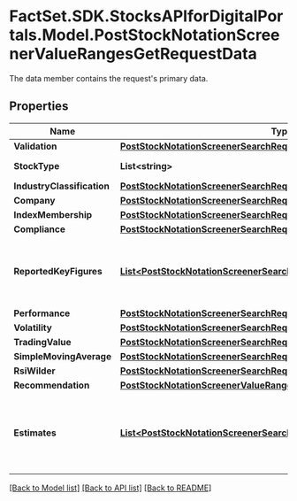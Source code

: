 # FactSet.SDK.StocksAPIforDigitalPortals.Model.PostStockNotationScreenerValueRangesGetRequestData
The data member contains the request's primary data.

## Properties

Name | Type | Description | Notes
------------ | ------------- | ------------- | -------------
**Validation** | [**PostStockNotationScreenerSearchRequestDataValidation**](PostStockNotationScreenerSearchRequestDataValidation.md) |  | [optional] 
**StockType** | **List&lt;string&gt;** | Type of stock. | [optional] 
**IndustryClassification** | [**PostStockNotationScreenerSearchRequestDataIndustryClassification**](PostStockNotationScreenerSearchRequestDataIndustryClassification.md) |  | [optional] 
**Company** | [**PostStockNotationScreenerSearchRequestDataCompany**](PostStockNotationScreenerSearchRequestDataCompany.md) |  | [optional] 
**IndexMembership** | [**PostStockNotationScreenerSearchRequestDataIndexMembership**](PostStockNotationScreenerSearchRequestDataIndexMembership.md) |  | [optional] 
**Compliance** | [**PostStockNotationScreenerSearchRequestDataCompliance**](PostStockNotationScreenerSearchRequestDataCompliance.md) |  | [optional] 
**ReportedKeyFigures** | [**List&lt;PostStockNotationScreenerSearchRequestDataReportedKeyFigures&gt;**](PostStockNotationScreenerSearchRequestDataReportedKeyFigures.md) | Parameters for stock-specific key figures as reported for a fiscal year. | [optional] 
**Performance** | [**PostStockNotationScreenerSearchRequestDataPerformance**](PostStockNotationScreenerSearchRequestDataPerformance.md) |  | [optional] 
**Volatility** | [**PostStockNotationScreenerSearchRequestDataVolatility**](PostStockNotationScreenerSearchRequestDataVolatility.md) |  | [optional] 
**TradingValue** | [**PostStockNotationScreenerSearchRequestDataTradingValue**](PostStockNotationScreenerSearchRequestDataTradingValue.md) |  | [optional] 
**SimpleMovingAverage** | [**PostStockNotationScreenerSearchRequestDataSimpleMovingAverage**](PostStockNotationScreenerSearchRequestDataSimpleMovingAverage.md) |  | [optional] 
**RsiWilder** | [**PostStockNotationScreenerSearchRequestDataRsiWilder**](PostStockNotationScreenerSearchRequestDataRsiWilder.md) |  | [optional] 
**Recommendation** | [**PostStockNotationScreenerValueRangesGetRequestDataRecommendation**](PostStockNotationScreenerValueRangesGetRequestDataRecommendation.md) |  | [optional] 
**Estimates** | [**List&lt;PostStockNotationScreenerSearchRequestDataEstimates&gt;**](PostStockNotationScreenerSearchRequestDataEstimates.md) | Parameters for stock-specific consolidated estimates for a fiscal year. | [optional] 

[[Back to Model list]](../README.md#documentation-for-models) [[Back to API list]](../README.md#documentation-for-api-endpoints) [[Back to README]](../README.md)

